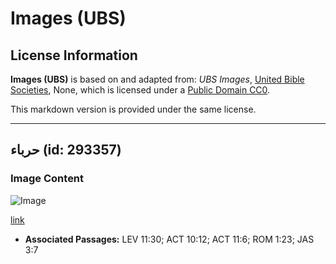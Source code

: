 # Images (UBS)

## License Information

**Images (UBS)** is based on and adapted from: _UBS Images_, [United Bible Societies](https://unitedbiblesocieties.org/), None, which is licensed under a [Public Domain CC0](https://creativecommons.org/public-domain/cc0/).

This markdown version is provided under the same license.



--------------------------------

## حرباء (id: 293357)

### Image Content

![Image](https://cdn.aquifer.bible/aquifer-content/resources/Media/WEB-0123_chameleon.jpg)

[link](https://cdn.aquifer.bible/aquifer-content/resources/Media/WEB-0123_chameleon.jpg)

* **Associated Passages:** LEV 11:30; ACT 10:12; ACT 11:6; ROM 1:23; JAS 3:7

